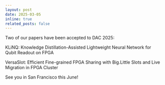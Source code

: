 ```yaml
---
layout: post
date: 2025-03-05
inline: true
related_posts: false
---
```


Two of our papers have been accepted to DAC 2025:

KLiNQ: Knowledge Distillation-Assisted Lightweight Neural Network for Qubit Readout on FPGA

VersaSlot: Efficient Fine-grained FPGA Sharing with Big.Little Slots and Live Migration in FPGA Cluster

See you in San Francisco this June!